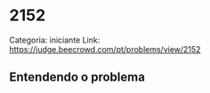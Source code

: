 # 2152

Categoria: iniciante
Link: https://judge.beecrowd.com/pt/problems/view/2152
## Entendendo o problema

